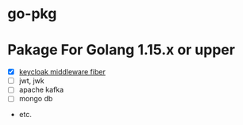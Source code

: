 # go-pkg

# Pakage For Golang 1.15.x or upper
- [x] [keycloak middleware fiber](./go-pkg/fiber-middleware/keycloakware) 
- [ ] jwt, jwk
- [ ] apache kafka
- [ ] mongo db
- etc.
